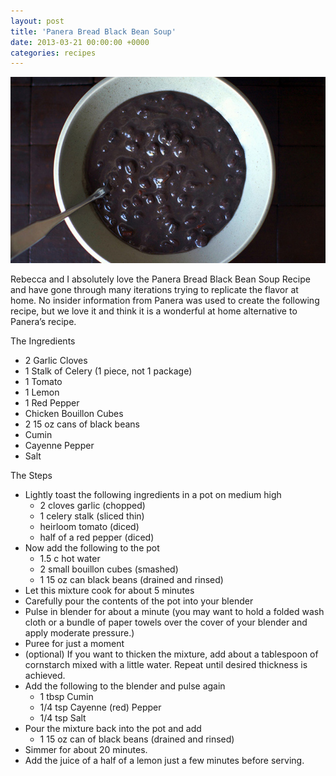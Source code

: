 ```yaml
---
layout: post
title: 'Panera Bread Black Bean Soup'
date: 2013-03-21 00:00:00 +0000
categories: recipes
---
```


![Panera Bread Black Bean Soup](/assets/panera-bread-black-bean-soup-recipe.jpg 'Panera Bread Black Bean Soup')

Rebecca and I absolutely love the Panera Bread Black Bean Soup Recipe and have gone through many iterations trying to replicate the flavor at home. No insider information from Panera was used to create the following recipe, but we love it and think it is a wonderful at home alternative to Panera’s recipe.

The Ingredients

- 2 Garlic Cloves
- 1 Stalk of Celery (1 piece, not 1 package)
- 1 Tomato
- 1 Lemon
- 1 Red Pepper
- Chicken Bouillon Cubes
- 2 15 oz cans of black beans
- Cumin
- Cayenne Pepper
- Salt

The Steps

- Lightly toast the following ingredients in a pot on medium high
  - 2 cloves garlic (chopped)
  - 1 celery stalk (sliced thin)
  - heirloom tomato (diced)
  - half of a red pepper (diced)
- Now add the following to the pot
  - 1.5 c hot water
  - 2 small bouillon cubes (smashed)
  - 1 15 oz can black beans (drained and rinsed)
- Let this mixture cook for about 5 minutes
- Carefully pour the contents of the pot into your blender
- Pulse in blender for about a minute (you may want to hold a folded wash cloth or a bundle of paper towels over the cover of your blender and apply moderate pressure.)
- Puree for just a moment
- (optional) If you want to thicken the mixture, add about a tablespoon of cornstarch mixed with a little water. Repeat until desired thickness is achieved.
- Add the following to the blender and pulse again
  - 1 tbsp Cumin
  - 1/4 tsp Cayenne (red) Pepper
  - 1/4 tsp Salt
- Pour the mixture back into the pot and add
  - 1 15 oz can of black beans (drained and rinsed)
- Simmer for about 20 minutes.
- Add the juice of a half of a lemon just a few minutes before serving.
